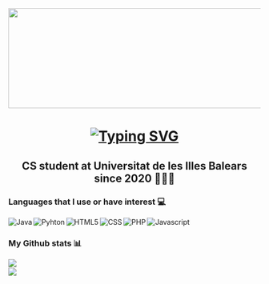 <img height="200" width="1000" src="https://as1.ftcdn.net/v2/jpg/03/52/39/00/1000_F_352390061_Bem8aYkzfGhIObTC4fXhf0PmKQjWM1wN.jpg" />
<br><h1 align="center"> <a href="https://git.io/typing-svg"><img src="https://readme-typing-svg.demolab.com?font=Fira+Code&size=37&pause=1000&color=F7F7F7&center=true&width=444&lines=Hey+there%2C+I'm+Arya!" alt="Typing SVG" /></a></h1>
<h2 align="center"> CS student at Universitat de les Illes Balears since 2020 👨🏽‍💻</h2>

### Languages that I use or have interest 💻
<img align="left" alt="Java" src="https://img.shields.io/badge/java-%23ED8B00.svg?style=for-the-badge&logo=openjdk&logoColor=white" />
<img align="left" alt="Pyhton" src="https://img.shields.io/badge/python-3670A0?style=for-the-badge&logo=python&logoColor=ffdd54" />
<img align="left" alt="HTML5" src="https://img.shields.io/badge/html5-%23E34F26.svg?style=for-the-badge&logo=html5&logoColor=white" />
<img align="left" alt="CSS" src="https://img.shields.io/badge/css3-%231572B6.svg?style=for-the-badge&logo=css3&logoColor=white" />
<img align="left" alt="PHP" src="https://img.shields.io/badge/php-%23777BB4.svg?style=for-the-badge&logo=php&logoColor=white" />
<img alt="Javascript" src="https://img.shields.io/badge/javascript-%23323330.svg?style=for-the-badge&logo=javascript&logoColor=%23F7DF1E" />

### My Github stats 📊
<img align="left" src="https://github-readme-stats.vercel.app/api?username=aryavert23&show_icons=true&theme=synthwave" />

<br><img align="left"  src="https://github-readme-stats.vercel.app/api/top-langs/?username=aryavert23&layout=compact" />


